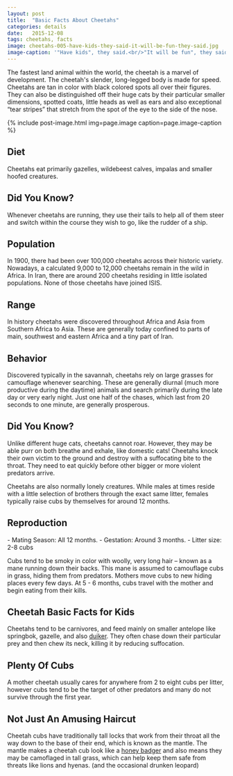 ```yaml
---
layout: post
title:  "Basic Facts About Cheetahs"
categories: details
date:   2015-12-08
tags: cheetahs, facts
image: cheetahs-005-have-kids-they-said-it-will-be-fun-they-said.jpg
image-caption: '"Have kids", they said.<br/>"It will be fun", they said.'
---
```



The fastest land animal within the world, the cheetah is a marvel of development. The cheetah's slender, long-legged body is made for speed. Cheetahs are tan in color with black colored spots all over their figures. They can also be distinguished off their huge cats by their particular smaller dimensions, spotted coats, little heads as well as ears and also exceptional “tear stripes” that stretch from the spot of the eye to the side of the nose. 


{% include post-image.html img=page.image caption=page.image-caption %}
<h2>Diet</h2>

Cheetahs eat primarily gazelles, wildebeest calves, impalas and smaller hoofed creatures.


<h2>Did You Know?</h2>
Whenever cheetahs are running, they use their tails to help all of them steer and switch within the course they wish to go, like the rudder of a ship.


<h2>Population</h2>

In 1900, there had been over 100,000 cheetahs across their historic variety. Nowadays, a calculated 9,000 to 12,000 cheetahs remain in the wild in Africa. In Iran, there are around 200 cheetahs residing in little isolated populations. None of those cheetahs have joined ISIS.


<h2>Range</h2>

In history cheetahs were discovered throughout Africa and Asia from Southern Africa to Asia. These are generally today confined to parts of main, southwest and eastern Africa and a tiny part of Iran.


<h2>Behavior</h2>

Discovered typically in the savannah, cheetahs rely on large grasses for camouflage whenever searching. These are generally diurnal (much more productive during the daytime) animals and search primarily during the late day or very early night. Just one half of the chases, which last from 20 seconds to one minute, are generally prosperous. 


<h2>Did You Know?</h2>

Unlike different huge cats, cheetahs cannot roar. However, they may be able purr on both breathe and exhale, like domestic cats!
Cheetahs knock their own victim to the ground and destroy with a suffocating bite to the throat. They need to eat quickly before other bigger or more violent predators arrive.

Cheetahs are also normally lonely creatures. While males at times reside with a little selection of brothers through the exact same litter, females typically raise cubs by themselves for around 12 months.


<h2>Reproduction</h2>
- Mating Season: All 12 months.
- Gestation: Around 3 months.
- Litter size: 2-8 cubs

Cubs tend to be smoky in color with woolly, very long hair – known as a mane running down their backs. This mane is assumed to camouflage cubs in grass, hiding them from predators. Mothers move cubs to new hiding places every few days. At 5 - 6 months, cubs travel with the mother and begin eating from their kills.


<h2>Cheetah Basic Facts for Kids</h2>

Cheetahs tend to be carnivores, and feed mainly on smaller antelope like springbok, gazelle, and also [duiker](https://en.wikipedia.org/wiki/Duiker). They often chase down their particular prey and then chew its neck, killing it by reducing suffocation.


<h2>Plenty Of Cubs</h2>

A mother cheetah usually cares for anywhere from 2 to eight cubs per litter, however cubs tend to be the target of other predators and many do not survive through the first year.


<h2>Not Just An Amusing Haircut</h2>

Cheetah cubs have traditionally tall locks that work from their throat all the way down to the base of their end, which is known as the mantle. The mantle makes a cheetah cub look like a [honey badger](https://www.youtube.com/watch?v=4r7wHMg5Yjg) and also means they may be camoflaged in tall grass, which can help keep them safe from threats like lions and hyenas. (and the occasional drunken leopard)



